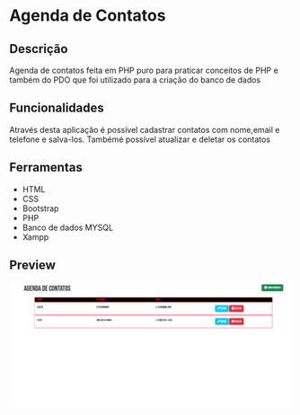 # Agenda de Contatos

## Descrição
Agenda de contatos feita em PHP puro para praticar conceitos de PHP e também do PDO que foi utilizado para a criação do banco de dados

## Funcionalidades
Através desta aplicação é possível cadastrar contatos com nome,email e telefone e salva-los. Tambémé possível atualizar e deletar os contatos

## Ferramentas
- HTML
- CSS
- Bootstrap
- PHP
- Banco de dados MYSQL
- Xampp
  
 ## Preview
<img src="/img/agenda-contatos.png">
